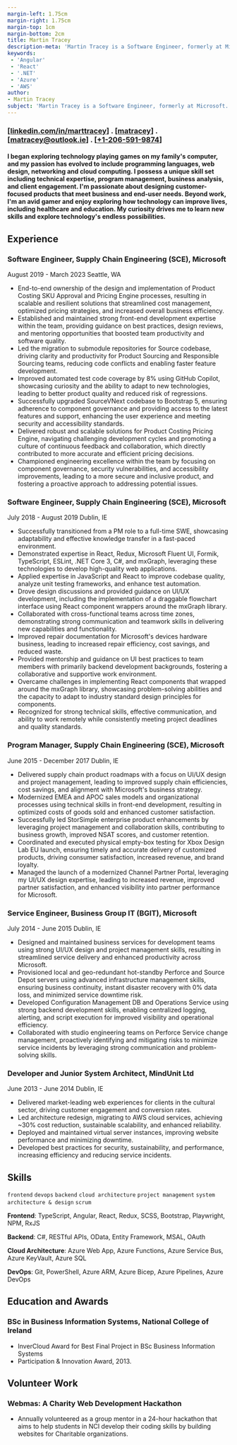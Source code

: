 ```yaml
---
margin-left: 1.75cm
margin-right: 1.75cm
margin-top: 1cm
margin-bottom: 2cm
title: Martin Tracey
description-meta: 'Martin Tracey is a Software Engineer, formerly at Microsoft. He has a passion for programming languages, web design, networking and cloud computing. He is an avid gamer and enjoys exploring how technology can improve lives, including healthcare and education.'
keywords:
 - 'Angular'
 - 'React'
 - '.NET'
 - 'Azure'
 - 'AWS'
author:
- Martin Tracey
subject: 'Martin Tracey is a Software Engineer, formerly at Microsoft. He has a passion for programming languages, web design, networking and cloud computing. He is an avid gamer and enjoys exploring how technology can improve lives, including healthcare and education.'
---
```

### [[linkedin.com/in/marttracey](https://www.linkedin.com/in/marttracey/)] . [[matracey](https://github.com/matracey)] . [[matracey@outlook.ie](mailto:matracey@outlook.ie)] . [[+1-206-591-9874](tel:+1-206-591-9874)]

#### I began exploring technology playing games on my family's computer, and my passion has evolved to include programming languages, web design, networking and cloud computing. I possess a unique skill set including technical expertise, program management, business analysis, and client engagement. I'm passionate about designing customer- focused products that meet business and end-user needs. Beyond work, I'm an avid gamer and enjoy exploring how technology can improve lives, including healthcare and education. My curiosity drives me to learn new skills and explore technology's endless possibilities.

## Experience

### Software Engineer, Supply Chain Engineering (SCE), Microsoft

August 2019 - March 2023 Seattle, WA

- End-to-end ownership of the design and implementation of Product Costing SKU Approval and Pricing Engine processes, resulting in scalable and resilient solutions that streamlined cost management, optimized pricing strategies, and increased overall business efficiency.
- Established and maintained strong front-end development expertise within the team, providing guidance on best practices, design reviews, and mentoring opportunities that boosted team productivity and software quality.
- Led the migration to submodule repositories for Source codebase, driving clarity and productivity for Product Sourcing and Responsible Sourcing teams, reducing code conflicts and enabling faster feature development.
- Improved automated test code coverage by 8\% using GitHub Copilot, showcasing curiosity and the ability to adapt to new technologies, leading to better product quality and reduced risk of regressions.
- Successfully upgraded SourceVNext codebase to Bootstrap 5, ensuring adherence to component governance and providing access to the latest features and support, enhancing the user experience and meeting security and accessibility standards.
- Delivered robust and scalable solutions for Product Costing Pricing Engine, navigating challenging development cycles and promoting a culture of continuous feedback and collaboration, which directly contributed to more accurate and efficient pricing decisions.
- Championed engineering excellence within the team by focusing on component governance, security vulnerabilities, and accessibility improvements, leading to a more secure and inclusive product, and fostering a proactive approach to addressing potential issues.

### Software Engineer, Supply Chain Engineering (SCE), Microsoft

July 2018 - August 2019 Dublin, IE

- Successfully transitioned from a PM role to a full-time SWE, showcasing adaptability and effective knowledge transfer in a fast-paced environment.
- Demonstrated expertise in React, Redux, Microsoft Fluent UI, Formik, TypeScript, ESLint, .NET Core 3, C#, and mxGraph, leveraging these technologies to develop high-quality web applications.
- Applied expertise in JavaScript and React to improve codebase quality, analyze unit testing frameworks, and enhance test automation.
- Drove design discussions and provided guidance on UI/UX development, including the implementation of a draggable flowchart interface using React component wrappers around the mxGraph library.
- Collaborated with cross-functional teams across time zones, demonstrating strong communication and teamwork skills in delivering new capabilities and functionality.
- Improved repair documentation for Microsoft's devices hardware business, leading to increased repair efficiency, cost savings, and reduced waste.
- Provided mentorship and guidance on UI best practices to team members with primarily backend development backgrounds, fostering a collaborative and supportive work environment.
- Overcame challenges in implementing React components that wrapped around the mxGraph library, showcasing problem-solving abilities and the capacity to adapt to industry standard design principles for components.
- Recognized for strong technical skills, effective communication, and ability to work remotely while consistently meeting project deadlines and quality standards.

### Program Manager, Supply Chain Engineering (SCE), Microsoft

June 2015 - December 2017 Dublin, IE

- Delivered supply chain product roadmaps with a focus on UI/UX design and project management, leading to improved supply chain efficiencies, cost savings, and alignment with Microsoft's business strategy.
- Modernized EMEA and APOC sales models and organizational processes using technical skills in front-end development, resulting in optimized costs of goods sold and enhanced customer satisfaction.
- Successfully led StorSimple enterprise product enhancements by leveraging project management and collaboration skills, contributing to business growth, improved NSAT scores, and customer retention.
- Coordinated and executed physical empty-box testing for Xbox Design Lab EU launch, ensuring timely and accurate delivery of customized products, driving consumer satisfaction, increased revenue, and brand loyalty.
- Managed the launch of a modernized Channel Partner Portal, leveraging my UI/UX design expertise, leading to increased revenue, improved partner satisfaction, and enhanced visibility into partner performance for Microsoft.

### Service Engineer, Business Group IT (BGIT), Microsoft

July 2014 - June 2015 Dublin, IE

- Designed and maintained business services for development teams using strong UI/UX design and project management skills, resulting in streamlined service delivery and enhanced productivity across Microsoft.
- Provisioned local and geo-redundant hot-standby Perforce and Source Depot servers using advanced infrastructure management skills, ensuring business continuity, instant disaster recovery with 0\% data loss, and minimized service downtime risk.
- Developed Configuration Management DB and Operations Service using strong backend development skills, enabling centralized logging, alerting, and script execution for improved visibility and operational efficiency.
- Collaborated with studio engineering teams on Perforce Service change management, proactively identifying and mitigating risks to minimize service incidents by leveraging strong communication and problem-solving skills.

### Developer and Junior System Architect, MindUnit Ltd

June 2013 - June 2014 Dublin, IE

- Delivered market-leading web experiences for clients in the cultural sector, driving customer engagement and conversion rates.
- Led architecture redesign, migrating to AWS cloud services, achieving ~30\% cost reduction, sustainable scalability, and enhanced reliability.
- Deployed and maintained virtual server instances, improving website performance and minimizing downtime.
- Developed best practices for security, sustainability, and performance, increasing efficiency and reducing service incidents.

## Skills

```frontend```
```devops```
```backend```
```cloud architecture```
```project management```
```system architecture & design```
```scrum```

**Frontend**: TypeScript, Angular, React, Redux, SCSS, Bootstrap, Playwright, NPM, RxJS

**Backend**: C#, RESTful APIs, OData, Entity Framework, MSAL, OAuth

**Cloud Architecture**: Azure Web App, Azure Functions, Azure Service Bus, Azure KeyVault, Azure SQL

**DevOps**: Git, PowerShell, Azure ARM, Azure Bicep, Azure Pipelines, Azure DevOps

## Education and Awards

### BSc in Business Information Systems, National College of Ireland

- InverCloud Award for Best Final Project in BSc Business Information Systems
- Participation & Innovation Award, 2013.

## Volunteer Work

### Webmas: A Charity Web Development Hackathon

- Annually volunteered as a group mentor in a 24-hour hackathon that aims to help students in NCI develop their coding skills by building websites for Charitable organizations.
